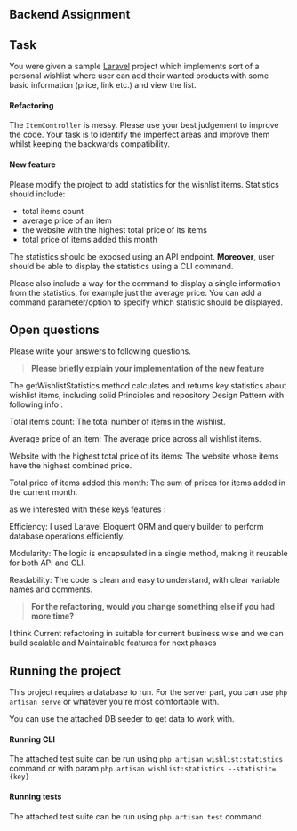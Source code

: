 ## Backend Assignment

## Task
You were given a sample [Laravel][laravel] project which implements sort of a personal wishlist
where user can add their wanted products with some basic information (price, link etc.) and
view the list.

#### Refactoring
The `ItemController` is messy. Please use your best judgement to improve the code. Your task
is to identify the imperfect areas and improve them whilst keeping the backwards compatibility.

#### New feature
Please modify the project to add statistics for the wishlist items. Statistics should include:

- total items count
- average price of an item
- the website with the highest total price of its items
- total price of items added this month

The statistics should be exposed using an API endpoint. **Moreover**, user should be able to
display the statistics using a CLI command.

Please also include a way for the command to display a single information from the statistics,
for example just the average price. You can add a command parameter/option to specify which
statistic should be displayed.

## Open questions
Please write your answers to following questions.

> **Please briefly explain your implementation of the new feature**  
>  
>
The getWishlistStatistics method calculates and returns key statistics about wishlist items, including solid Principles and repository Design Pattern with following info :

Total items count: The total number of items in the wishlist.

Average price of an item: The average price across all wishlist items.

Website with the highest total price of its items: The website whose items have the highest combined price.

Total price of items added this month: The sum of prices for items added in the current month.

as we interested with these keys features : 

Efficiency: I used Laravel Eloquent ORM and query builder to perform database operations efficiently.

Modularity: The logic is encapsulated in a single method, making it reusable for both API and CLI.

Readability: The code is clean and easy to understand, with clear variable names and comments.

> **For the refactoring, would you change something else if you had more time?**  
>  
> 

I think Current refactoring in suitable for current business wise and we can build scalable  and Maintainable features for next phases

## Running the project
This project requires a database to run. For the server part, you can use `php artisan serve`
or whatever you're most comfortable with.

You can use the attached DB seeder to get data to work with.

#### Running CLI

The attached test suite can be run using `php artisan wishlist:statistics` command or with param `php artisan wishlist:statistics --statistic={key}`


#### Running tests
The attached test suite can be run using `php artisan test` command.


[laravel]: https://laravel.com/docs/8.x
